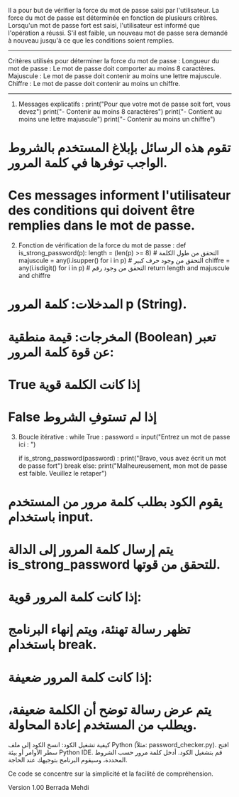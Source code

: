 Il a pour but de vérifier la force du mot de passe saisi par l'utilisateur. 
La force du mot de passe est déterminée en fonction de plusieurs critères. 
Lorsqu'un mot de passe fort est saisi, l'utilisateur est informé que l'opération a réussi. S'il est faible, 
un nouveau mot de passe sera demandé à nouveau jusqu'à ce que les conditions soient remplies.

---------------------------

Critères utilisés pour déterminer la force du mot de passe :
Longueur du mot de passe : Le mot de passe doit comporter au moins 8 caractères.
Majuscule : Le mot de passe doit contenir au moins une lettre majuscule.
Chiffre : Le mot de passe doit contenir au moins un chiffre.

---------------------------

1. Messages explicatifs :
print("Pour que votre mot de passe soit fort, vous devez")
print("- Contenir au moins 8 caractères")
print("- Contient au moins une lettre majuscule")
print("- Contenir au moins un chiffre")
# تقوم هذه الرسائل بإبلاغ المستخدم بالشروط الواجب توفرها في كلمة المرور.
# Ces messages informent l'utilisateur des conditions qui doivent être remplies dans le mot de passe.

2. Fonction de vérification de la force du mot de passe : 
def is_strong_password(p):
    length = (len(p) >= 8)  # التحقق من طول الكلمة
    majuscule = any(i.isupper() for i in p)  # التحقق من وجود حرف كبير
    chiffre = any(i.isdigit() for i in p)  # التحقق من وجود رقم
    return length and majuscule and chiffre
# المدخلات: كلمة المرور p (String).
# المخرجات: قيمة منطقية (Boolean) تعبر عن قوة كلمة المرور:
# True إذا كانت الكلمة قوية
# False إذا لم تستوفِ الشروط

3. Boucle itérative : 
while True :
    password = input("Entrez un mot de passe ici : ")

    if is_strong_password(password) :
        print("Bravo, vous avez écrit un mot de passe fort")
        break
    else:
        print("Malheureusement, mon mot de passe est faible. Veuillez le retaper")
# يقوم الكود بطلب كلمة مرور من المستخدم باستخدام input.
# يتم إرسال كلمة المرور إلى الدالة is_strong_password للتحقق من قوتها.
# إذا كانت كلمة المرور قوية:
# تظهر رسالة تهنئة، ويتم إنهاء البرنامج باستخدام break.
# إذا كانت كلمة المرور ضعيفة:
# يتم عرض رسالة توضح أن الكلمة ضعيفة، ويطلب من المستخدم إعادة المحاولة.

كيفية تشغيل الكود:
انسخ الكود إلى ملف Python (مثلاً: password_checker.py).
افتح سطر الأوامر أو بيئة Python IDE.
قم بتشغيل الكود.
أدخل كلمة مرور حسب الشروط المحددة، وسيقوم البرنامج بتوجيهك عند الحاجة.

Ce code se concentre sur la simplicité et la facilité de compréhension.

Version 1.00
Berrada Mehdi